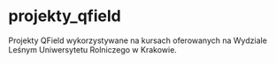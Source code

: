 # projekty_qfield
Projekty QField wykorzystywane na kursach oferowanych na Wydziale Leśnym Uniwersytetu Rolniczego w Krakowie.
